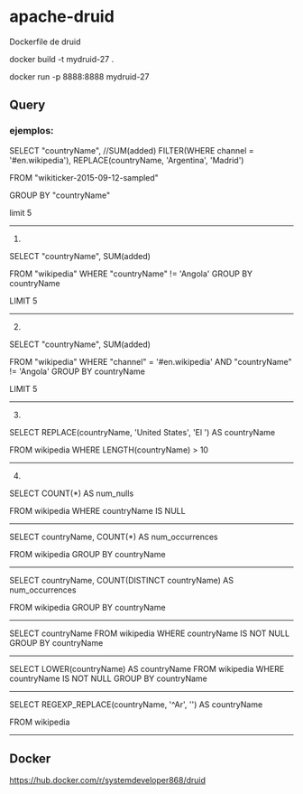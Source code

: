 # apache-druid
Dockerfile de druid 


docker build -t mydruid-27 .

docker run -p 8888:8888 mydruid-27


## Query

### ejemplos:


 SELECT 
  "countryName",
  //SUM(added) FILTER(WHERE channel = '#en.wikipedia'),
  REPLACE(countryName, 'Argentina', 'Madrid')

FROM "wikiticker-2015-09-12-sampled"

GROUP BY "countryName" 

limit 5

******************************************

1. 

SELECT 
  "countryName", 
  SUM(added)

FROM "wikipedia"
WHERE "countryName" != 'Angola'
GROUP BY countryName

LIMIT 5

******************************************

2.

SELECT 
  "countryName", 
  SUM(added)

FROM "wikipedia"
WHERE "channel" = '#en.wikipedia' AND "countryName" != 'Angola'
GROUP BY countryName

LIMIT 5

******************************************
3. 

SELECT 
  REPLACE(countryName, 'United States', 'El ') AS countryName

FROM wikipedia
WHERE LENGTH(countryName) > 10


******************************************
4. 
SELECT 
  COUNT(*) AS num_nulls

FROM wikipedia
WHERE countryName IS NULL


******************************************


SELECT 
  countryName, COUNT(*) AS num_occurrences

FROM wikipedia
GROUP BY countryName


******************************************

SELECT 
  countryName, COUNT(DISTINCT countryName) AS num_occurrences

FROM wikipedia
GROUP BY countryName

******************************************

SELECT countryName
FROM wikipedia
WHERE countryName IS NOT NULL
GROUP BY countryName

******************************************

SELECT LOWER(countryName) AS countryName
FROM wikipedia
WHERE countryName IS NOT NULL
GROUP BY countryName

******************************************

SELECT 
  REGEXP_REPLACE(countryName, '^Ar', '') AS countryName

FROM wikipedia

******************************************


## Docker
https://hub.docker.com/r/systemdeveloper868/druid
